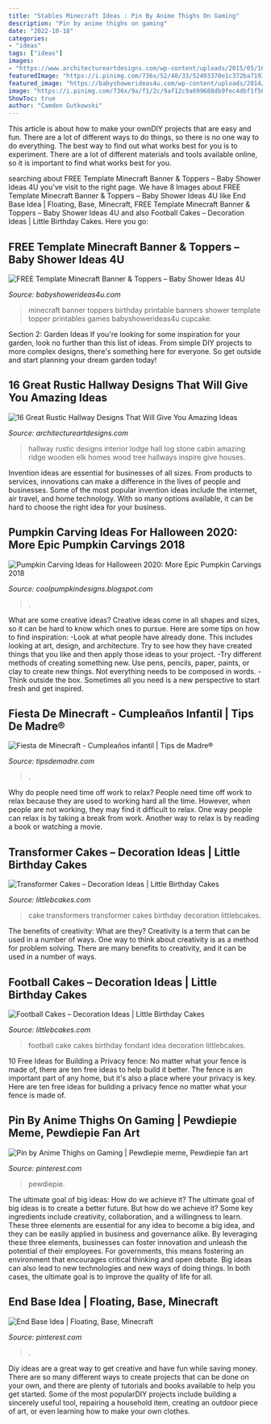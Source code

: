 ```yaml
---
title: "Stables Minecraft Ideas : Pin By Anime Thighs On Gaming"
description: "Pin by anime thighs on gaming"
date: "2022-10-18"
categories:
- "ideas"
tags: ["ideas"]
images:
- "https://www.architectureartdesigns.com/wp-content/uploads/2015/05/16-Great-Rustic-Hallway-Designs-That-Will-Give-You-Amazing-Ideas-3-630x945.jpg"
featuredImage: "https://i.pinimg.com/736x/52/40/33/52403370e1c372ba7193c73daa25b13a.jpg"
featured_image: "https://babyshowerideas4u.com/wp-content/uploads/2014/04/8-723x1024.png"
image: "https://i.pinimg.com/736x/9a/f1/2c/9af12c9a699688db9fec4dbf1f56a052.jpg"
ShowToc: true
author: "Camden Gutkowski"
---
```



This article is about how to make your ownDIY projects that are easy and fun. There are a lot of different ways to do things, so there is no one way to do everything. The best way to find out what works best for you is to experiment. There are a lot of different materials and tools available online, so it is important to find what works best for you.

	

		
searching about FREE Template Minecraft Banner &amp; Toppers – Baby Shower Ideas 4U you've visit to the right page. We have 8 Images about FREE Template Minecraft Banner &amp; Toppers – Baby Shower Ideas 4U like End Base Idea | Floating, Base, Minecraft, FREE Template Minecraft Banner &amp; Toppers – Baby Shower Ideas 4U and also Football Cakes – Decoration Ideas | Little Birthday Cakes. Here you go:
		
    
## FREE Template Minecraft Banner &amp; Toppers – Baby Shower Ideas 4U

<img loading=lazy src="https://babyshowerideas4u.com/wp-content/uploads/2014/04/8-723x1024.png" onerror="this.onerror=null;this.src='https://tse1.mm.bing.net/th?id=OIP.8ohlqQLDt6WE0FX9ZvbPLQHaKf&amp;pid=15.1';" alt="FREE Template Minecraft Banner &amp; Toppers – Baby Shower Ideas 4U">

_Source: babyshowerideas4u.com_

>minecraft banner toppers birthday printable banners shower template topper printables games babyshowerideas4u cupcake. 

	

Section 2: Garden Ideas
If you're looking for some inspiration for your garden, look no further than this list of ideas. From simple DIY projects to more complex designs, there's something here for everyone. So get outside and start planning your dream garden today!

    
## 16 Great Rustic Hallway Designs That Will Give You Amazing Ideas

<img loading=lazy src="https://www.architectureartdesigns.com/wp-content/uploads/2015/05/16-Great-Rustic-Hallway-Designs-That-Will-Give-You-Amazing-Ideas-3-630x945.jpg" onerror="this.onerror=null;this.src='https://tse1.mm.bing.net/th?id=OIP.ma4P6zuWtLNexRcD7o_e3AHaLH&amp;pid=15.1';" alt="16 Great Rustic Hallway Designs That Will Give You Amazing Ideas">

_Source: architectureartdesigns.com_

>hallway rustic designs interior lodge hall log stone cabin amazing ridge wooden elk homes wood tree hallways inspire give houses. 

	

Invention ideas are essential for businesses of all sizes. From products to services, innovations can make a difference in the lives of people and businesses. Some of the most popular invention ideas include the internet, air travel, and home technology. With so many options available, it can be hard to choose the right idea for your business.

    
## Pumpkin Carving Ideas For Halloween 2020: More Epic Pumpkin Carvings 2018

<img loading=lazy src="https://3.bp.blogspot.com/-fp7n0VkqXzw/Ulx_cgs3ilI/AAAAAAAAIsY/sascJitkcmg/s1600/2bfe9b37b457d20699e384ac543388b0.jpg" onerror="this.onerror=null;this.src='https://tse1.mm.bing.net/th?id=OIP.Lb_ArFSJBtdVt1BlyWCyUwAAAA&amp;pid=15.1';" alt="Pumpkin Carving Ideas for Halloween 2020: More Epic Pumpkin Carvings 2018">

_Source: coolpumpkindesigns.blogspot.com_

>. 

	

What are some creative ideas?
Creative ideas come in all shapes and sizes, so it can be hard to know which ones to pursue. Here are some tips on how to find inspiration: 
-Look at what people have already done. This includes looking at art, design, and architecture. Try to see how they have created things that you like and then apply those ideas to your project. 
-Try different methods of creating something new. Use pens, pencils, paper, paints, or clay to create new things. Not everything needs to be composed in words. 
-Think outside the box. Sometimes all you need is a new perspective to start fresh and get inspired.

    
## Fiesta De Minecraft - Cumpleaños Infantil | Tips De Madre®

<img loading=lazy src="https://tipsdemadre.com/wp-content/uploads/2017/06/minecraft-cumpleanos-ninos.jpg" onerror="this.onerror=null;this.src='https://tse4.mm.bing.net/th?id=OIP.fv43LVm7jTzwmpDNc-L50gHaIn&amp;pid=15.1';" alt="Fiesta de Minecraft - Cumpleaños infantil | Tips de Madre®">

_Source: tipsdemadre.com_

>. 

	

Why do people need time off work to relax?
People need time off work to relax because they are used to working hard all the time. However, when people are not working, they may find it difficult to relax. One way people can relax is by taking a break from work. Another way to relax is by reading a book or watching a movie.

    
## Transformer Cakes – Decoration Ideas | Little Birthday Cakes

<img loading=lazy src="http://www.littlebcakes.com/wp-content/uploads/2014/01/Transformers-Cake.jpg" onerror="this.onerror=null;this.src='https://tse4.mm.bing.net/th?id=OIP.-W2DGFo4s9q5ZZPE4470IAHaLH&amp;pid=15.1';" alt="Transformer Cakes – Decoration Ideas | Little Birthday Cakes">

_Source: littlebcakes.com_

>cake transformers transformer cakes birthday decoration littlebcakes. 

	

The benefits of creativity: What are they?
Creativity is a term that can be used in a number of ways. One way to think about creativity is as a method for problem solving. There are many benefits to creativity, and it can be used in a number of ways.

    
## Football Cakes – Decoration Ideas | Little Birthday Cakes

<img loading=lazy src="http://www.littlebcakes.com/wp-content/uploads/2013/08/Football-Fondant-Cake.jpg" onerror="this.onerror=null;this.src='https://tse1.mm.bing.net/th?id=OIP.8uIIazxR-tHsmFki6782XwHaJ4&amp;pid=15.1';" alt="Football Cakes – Decoration Ideas | Little Birthday Cakes">

_Source: littlebcakes.com_

>football cake cakes birthday fondant idea decoration littlebcakes. 

	

10 Free Ideas for Building a Privacy fence: No matter what your fence is made of, there are ten free ideas to help build it better.
The fence is an important part of any home, but it's also a place where your privacy is key. Here are ten free ideas for building a privacy fence no matter what your fence is made of.

    
## Pin By Anime Thighs On Gaming | Pewdiepie Meme, Pewdiepie Fan Art

<img loading=lazy src="https://i.pinimg.com/736x/9a/f1/2c/9af12c9a699688db9fec4dbf1f56a052.jpg" onerror="this.onerror=null;this.src='https://tse1.mm.bing.net/th?id=OIP.DVWVBc3KRGA1qRp9jiNTmAHaLG&amp;pid=15.1';" alt="Pin by Anime Thighs on Gaming | Pewdiepie meme, Pewdiepie fan art">

_Source: pinterest.com_

>pewdiepie. 

	

The ultimate goal of big ideas: How do we achieve it?
The ultimate goal of big ideas is to create a better future. But how do we achieve it? Some key ingredients include creativity, collaboration, and a willingness to learn. These three elements are essential for any idea to become a big idea, and they can be easily applied in business and governance alike. By leveraging these three elements, businesses can foster innovation and unleash the potential of their employees. For governments, this means fostering an environment that encourages critical thinking and open debate. Big ideas can also lead to new technologies and new ways of doing things. In both cases, the ultimate goal is to improve the quality of life for all.

    
## End Base Idea | Floating, Base, Minecraft

<img loading=lazy src="https://i.pinimg.com/736x/52/40/33/52403370e1c372ba7193c73daa25b13a.jpg" onerror="this.onerror=null;this.src='https://tse1.mm.bing.net/th?id=OIP.anqvM-e9Uy_KUeyrgX8iLQAAAA&amp;pid=15.1';" alt="End Base Idea | Floating, Base, Minecraft">

_Source: pinterest.com_

>. 

	

Diy ideas are a great way to get creative and have fun while saving money. There are so many different ways to create projects that can be done on your own, and there are plenty of tutorials and books available to help you get started. Some of the most popularDIY projects include building a sincerely useful tool, repairing a household item, creating an outdoor piece of art, or even learning how to make your own clothes.


